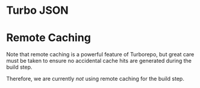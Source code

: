 # Turbo JSON

# Remote Caching

Note that remote caching is a powerful feature of Turborepo, but great care must be taken to ensure no accidental cache hits are generated during the build step.

Therefore, we are currently _not_ using remote caching for the build step.
